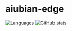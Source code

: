 # aiubian-edge
[![Languages](https://github-readme-stats.vercel.app/api/top-langs/?username=aiubian-edge&layout=compact&count=11)](https://github.com/aiubian-edge)
[![GitHub stats](https://github-readme-stats.vercel.app/api?username=aiubian-edge&count_private=true&show_icons=true&hide=prs)](https://github.com/aiubian-edge)
